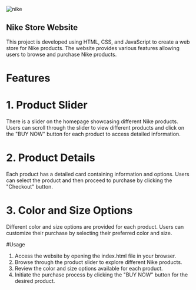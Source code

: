 
![nike](https://github.com/kubralkn/NIKE_WEBSITE/assets/160510842/4d005c71-0380-40b8-b11d-26f00b64822b)


## Nike Store Website
This project is developed using HTML, CSS, and JavaScript to create a web store for Nike products. The website provides various features allowing users to browse and purchase Nike products.


# Features
# 1. Product Slider
There is a slider on the homepage showcasing different Nike products. Users can scroll through the slider to view different products and click on the "BUY NOW" button for each product to access detailed information.

# 2. Product Details
Each product has a detailed card containing information and options. Users can select the product and then proceed to purchase by clicking the "Checkout" button.

# 3. Color and Size Options
Different color and size options are provided for each product. Users can customize their purchase by selecting their preferred color and size.


#Usage
1. Access the website by opening the index.html file in your browser.
2. Browse through the product slider to explore different Nike products.
3. Review the color and size options available for each product.
4. Initiate the purchase process by clicking the "BUY NOW" button for the desired product.
